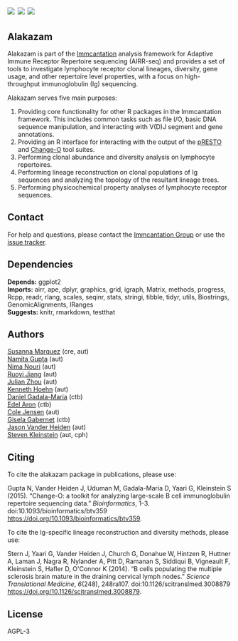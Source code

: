 # [![](http://cranlogs.r-pkg.org/badges/grand-total/alakazam)](https://www.r-pkg.org/pkg/alakazam) [![](https://cranlogs.r-pkg.org/badges/alakazam)](https://www.r-pkg.org/pkg/alakazam) [![](https://img.shields.io/static/v1?label=AIRR-C%20sw-tools%20v1&message=compliant&color=008AFF&labelColor=000000&style=plastic)](https://docs.airr-community.org/en/stable/swtools/airr_swtools_standard.html)

Alakazam
-------------------------------------------------------------------------------

Alakazam is part of the [Immcantation](http://immcantation.readthedocs.io) 
analysis framework for Adaptive Immune Receptor Repertoire sequencing 
(AIRR-seq) and provides a set of tools to investigate lymphocyte 
receptor clonal lineages, diversity, gene usage, and other repertoire level 
properties, with a focus on high-throughput immunoglobulin (Ig) sequencing.

Alakazam serves five main purposes:

1. Providing core functionality for other R packages in the Immcantation 
   framework. This includes common tasks such as file I/O, basic DNA sequence 
   manipulation, and interacting with V(D)J segment and gene annotations.
2. Providing an R interface for interacting with the output of the 
   [pRESTO](http://presto.readthedocs.io) and 
   [Change-O](http://changeo.readthedocs.io) tool suites.
3. Performing clonal abundance and diversity analysis on lymphocyte 
   repertoires.
4. Performing lineage reconstruction on clonal populations of Ig sequences 
   and analyzing the topology of the resultant lineage trees. 
5. Performing physicochemical property analyses of lymphocyte receptor 
   sequences.


Contact
-------------------------------------------------------------------------------

For help and questions, please contact the [Immcantation Group](mailto:immcantation@googlegroups.com)
or use the [issue tracker](https://github.com/immcantation/alakazam/issues).


## Dependencies

**Depends:** ggplot2  
**Imports:** airr, ape, dplyr, graphics, grid, igraph, Matrix, methods, progress, Rcpp, readr, rlang, scales, seqinr, stats, stringi, tibble, tidyr, utils, Biostrings, GenomicAlignments, IRanges  
**Suggests:** knitr, rmarkdown, testthat


## Authors

[Susanna Marquez](mailto:susanna.marquez@yale.edu) (cre, aut)  
[Namita Gupta](mailto:namita.gupta@yale.edu) (aut)  
[Nima Nouri](mailto:nima.nouri@yale.edu) (aut)  
[Ruoyi Jiang](mailto:ruoyi.jiang@yale.edu) (aut)  
[Julian Zhou](mailto:julian.zhou@bulldogs.yale.edu) (aut)  
[Kenneth Hoehn](mailto:kenneth.b.hoehn@dartmouth.edu) (aut)  
[Daniel Gadala-Maria](mailto:daniel.gadala-maria@yale.edu) (ctb)  
[Edel Aron](mailto:edel.aron@yale.edu) (ctb)  
[Cole Jensen](mailto:cole.jensen@yale.edu) (aut)  
[Gisela Gabernet](mailto:gisela.gabernet@yale.edu) (ctb)  
[Jason Vander Heiden](mailto:jason.vanderheiden@gmail.com) (aut)  
[Steven Kleinstein](mailto:steven.kleinstein@yale.edu) (aut, cph)


## Citing

To cite the alakazam package in publications, please use:

  Gupta N, Vander Heiden J, Uduman M, Gadala-Maria D, Yaari G,
  Kleinstein S (2015). “Change-O: a toolkit for analyzing large-scale B
  cell immunoglobulin repertoire sequencing data.” _Bioinformatics_,
  1-3. doi:10.1093/bioinformatics/btv359
  <https://doi.org/10.1093/bioinformatics/btv359>.

To cite the Ig-specific lineage reconstruction and diversity methods,
please use:

  Stern J, Yaari G, Vander Heiden J, Church G, Donahue W, Hintzen R,
  Huttner A, Laman J, Nagra R, Nylander A, Pitt D, Ramanan S, Siddiqui
  B, Vigneault F, Kleinstein S, Hafler D, O'Connor K (2014). “B cells
  populating the multiple sclerosis brain mature in the draining
  cervical lymph nodes.” _Science Translational Medicine_, *6*(248),
  248ra107. doi:10.1126/scitranslmed.3008879
  <https://doi.org/10.1126/scitranslmed.3008879>.



## License

AGPL-3

